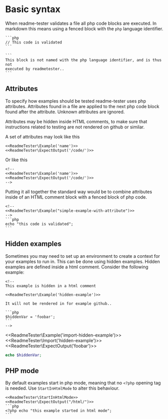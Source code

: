 # Basic syntax

When readme-tester validates a file all php code blocks are executed. In
markdown this means using a fenced block with the `php` language
identifier.

    ```php
    // This code is validated
    ```

    ```
    This block is not named with the php language identifier, and is thus not
    executed by readmetester..
    ```


## Attributes

To specify how examples should be tested readme-tester uses php attributes.
Attributes found in a file are applied to the next php code block found after
the attribute. Unknown attributes are ignored.

Attributes may be hidden inside HTML comments, to make sure that instructions
related to testing are not rendered on github or similar.

A set of attributes may look like this

```
<<ReadmeTester\Example('name')>>
<<ReadmeTester\ExpectOutput('/code/')>>
```

Or like this

```
<!--
<<ReadmeTester\Example('name')>>
<<ReadmeTester\ExpectOutput('/code/')>>
-->
```

Putting it all together the standard way would be to combine attributes inside
of an HTML comment block with a fenced block of php code.


    <!--
    <<ReadmeTester\Example("simple-example-with-attribute")>>
    -->
    ```php
    echo "this code is validated";
    ```

## Hidden examples

Sometimes you may need to set up an environment to create a context for your
examples to run in. This can be done using hidden examples. Hidden examples are
defined inside a html comment. Consider the following example:


    <!--
    This example is hidden in a html comment

    <<ReadmeTester\Example('hidden-example')>>

    It will not be rendered in for example github..

    ```php
    $hiddenVar = 'foobar';
    ```
    -->

<<ReadmeTester\Example('import-hidden-example')>>
<<ReadmeTester\Import('hidden-example')>>
<<ReadmeTester\ExpectOutput('foobar')>>
```php
echo $hiddenVar;
```

## PHP mode

By default examples start in php mode, meaning that no `<?php` opening tag is
needed. Use `StartInHtmlMode` to alter this behaviour.

    <<ReadmeTester\StartInHtmlMode>>
    <<ReadmeTester\ExpectOutput("/html/")>>
    ```php
    <?php echo "this example started in html mode";
    ```
